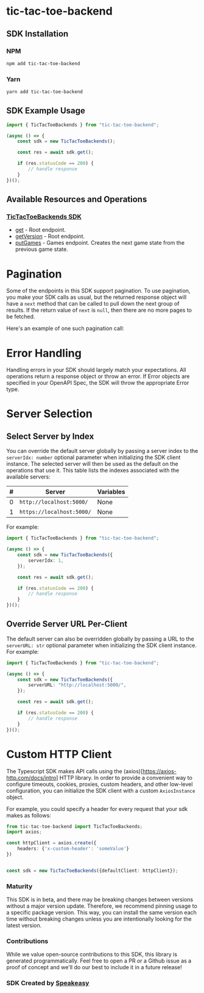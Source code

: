 # tic-tac-toe-backend

<!-- Start SDK Installation -->
## SDK Installation

### NPM

```bash
npm add tic-tac-toe-backend
```

### Yarn

```bash
yarn add tic-tac-toe-backend
```
<!-- End SDK Installation -->

## SDK Example Usage
<!-- Start SDK Example Usage -->
```typescript
import { TicTacToeBackends } from "tic-tac-toe-backend";

(async () => {
    const sdk = new TicTacToeBackends();

    const res = await sdk.get();

    if (res.statusCode == 200) {
        // handle response
    }
})();

```
<!-- End SDK Example Usage -->

<!-- Start SDK Available Operations -->
## Available Resources and Operations

### [TicTacToeBackends SDK](docs/sdks/tictactoebackends/README.md)

* [get](docs/sdks/tictactoebackends/README.md#get) - Root endpoint.
* [getVersion](docs/sdks/tictactoebackends/README.md#getversion) - Root endpoint.
* [putGames](docs/sdks/tictactoebackends/README.md#putgames) - Games endpoint. Creates the next game state from the previous game state.
<!-- End SDK Available Operations -->



<!-- Start Dev Containers -->

<!-- End Dev Containers -->



<!-- Start Pagination -->
# Pagination

Some of the endpoints in this SDK support pagination. To use pagination, you make your SDK calls as usual, but the
returned response object will have a `next` method that can be called to pull down the next group of results. If the
return value of `next` is `null`, then there are no more pages to be fetched.

Here's an example of one such pagination call:
<!-- End Pagination -->



<!-- Start Error Handling -->
# Error Handling

Handling errors in your SDK should largely match your expectations.  All operations return a response object or throw an error.  If Error objects are specified in your OpenAPI Spec, the SDK will throw the appropriate Error type.


<!-- End Error Handling -->



<!-- Start Server Selection -->
# Server Selection

## Select Server by Index

You can override the default server globally by passing a server index to the `serverIdx: number` optional parameter when initializing the SDK client instance. The selected server will then be used as the default on the operations that use it. This table lists the indexes associated with the available servers:

| # | Server | Variables |
| - | ------ | --------- |
| 0 | `http://localhost:5000/` | None |
| 1 | `https://localhost:5000/` | None |

For example:

```typescript
import { TicTacToeBackends } from "tic-tac-toe-backend";

(async () => {
    const sdk = new TicTacToeBackends({
        serverIdx: 1,
    });

    const res = await sdk.get();

    if (res.statusCode == 200) {
        // handle response
    }
})();

```


## Override Server URL Per-Client

The default server can also be overridden globally by passing a URL to the `serverURL: str` optional parameter when initializing the SDK client instance. For example:

```typescript
import { TicTacToeBackends } from "tic-tac-toe-backend";

(async () => {
    const sdk = new TicTacToeBackends({
        serverURL: "http://localhost:5000/",
    });

    const res = await sdk.get();

    if (res.statusCode == 200) {
        // handle response
    }
})();

```
<!-- End Server Selection -->



<!-- Start Custom HTTP Client -->
# Custom HTTP Client

The Typescript SDK makes API calls using the (axios)[https://axios-http.com/docs/intro] HTTP library.  In order to provide a convenient way to configure timeouts, cookies, proxies, custom headers, and other low-level configuration, you can initialize the SDK client with a custom `AxiosInstance` object.


For example, you could specify a header for every request that your sdk makes as follows:

```typescript
from tic-tac-toe-backend import TicTacToeBackends;
import axios;

const httpClient = axios.create({
    headers: {'x-custom-header': 'someValue'}
})


const sdk = new TicTacToeBackends({defaultClient: httpClient});
```


<!-- End Custom HTTP Client -->

<!-- Placeholder for Future Speakeasy SDK Sections -->



### Maturity

This SDK is in beta, and there may be breaking changes between versions without a major version update. Therefore, we recommend pinning usage
to a specific package version. This way, you can install the same version each time without breaking changes unless you are intentionally
looking for the latest version.

### Contributions

While we value open-source contributions to this SDK, this library is generated programmatically.
Feel free to open a PR or a Github issue as a proof of concept and we'll do our best to include it in a future release!

### SDK Created by [Speakeasy](https://docs.speakeasyapi.dev/docs/using-speakeasy/client-sdks)
